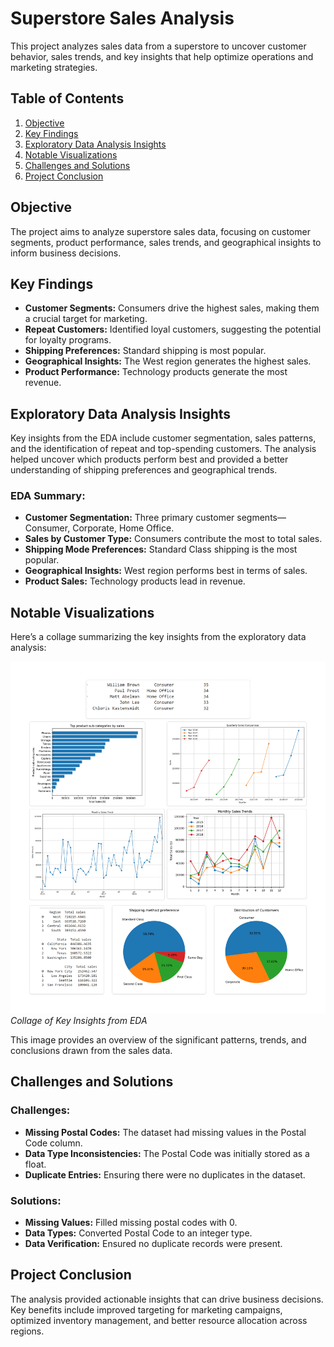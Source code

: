 # Superstore Sales Analysis

This project analyzes sales data from a superstore to uncover customer behavior, sales trends, and key insights that help optimize operations and marketing strategies.

## Table of Contents
1. [Objective](#objective)
2. [Key Findings](#key-findings)
3. [Exploratory Data Analysis Insights](#exploratory-data-analysis-insights)
4. [Notable Visualizations](#notable-visualizations)
5. [Challenges and Solutions](#challenges-and-solutions)
6. [Project Conclusion](#project-conclusion)

## Objective
The project aims to analyze superstore sales data, focusing on customer segments, product performance, sales trends, and geographical insights to inform business decisions.

## Key Findings
- **Customer Segments:** Consumers drive the highest sales, making them a crucial target for marketing.
- **Repeat Customers:** Identified loyal customers, suggesting the potential for loyalty programs.
- **Shipping Preferences:** Standard shipping is most popular.
- **Geographical Insights:** The West region generates the highest sales.
- **Product Performance:** Technology products generate the most revenue.

## Exploratory Data Analysis Insights

Key insights from the EDA include customer segmentation, sales patterns, and the identification of repeat and top-spending customers. The analysis helped uncover which products perform best and provided a better understanding of shipping preferences and geographical trends.

### EDA Summary:
- **Customer Segmentation:** Three primary customer segments—Consumer, Corporate, Home Office.
- **Sales by Customer Type:** Consumers contribute the most to total sales.
- **Shipping Mode Preferences:** Standard Class shipping is the most popular.
- **Geographical Insights:** West region performs best in terms of sales.
- **Product Sales:** Technology products lead in revenue.

## Notable Visualizations

Here’s a collage summarizing the key insights from the exploratory data analysis:

![Overall Insights Collage](dashboard1.png)  
*Collage of Key Insights from EDA*

This image provides an overview of the significant patterns, trends, and conclusions drawn from the sales data.

## Challenges and Solutions

### Challenges:
- **Missing Postal Codes:** The dataset had missing values in the Postal Code column.
- **Data Type Inconsistencies:** The Postal Code was initially stored as a float.
- **Duplicate Entries:** Ensuring there were no duplicates in the dataset.

### Solutions:
- **Missing Values:** Filled missing postal codes with 0.
- **Data Types:** Converted Postal Code to an integer type.
- **Data Verification:** Ensured no duplicate records were present.

## Project Conclusion

The analysis provided actionable insights that can drive business decisions. Key benefits include improved targeting for marketing campaigns, optimized inventory management, and better resource allocation across regions.
